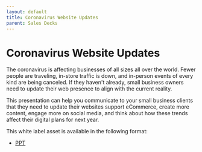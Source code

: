 ```yaml
---
layout: default
title: Coronavirus Website Updates
parent: Sales Decks
---
```


# Coronavirus Website Updates

The coronavirus is affecting businesses of all sizes all over the world. Fewer people are traveling, in-store traffic is down, and in-person events of every kind are being canceled. If they haven't already, small business owners need to update their web presence to align with the current reality. 

This presentation can help you communicate to your small business clients that they need  to update their websites support eCommerce, create more content, engage more on social media, and think about how these trends affect their digital plans for next year.


This white label asset is available in the following format:

* [PPT](https://make.theagencywiki.org/assets/files/coronavirus-website-updates.pptx)
